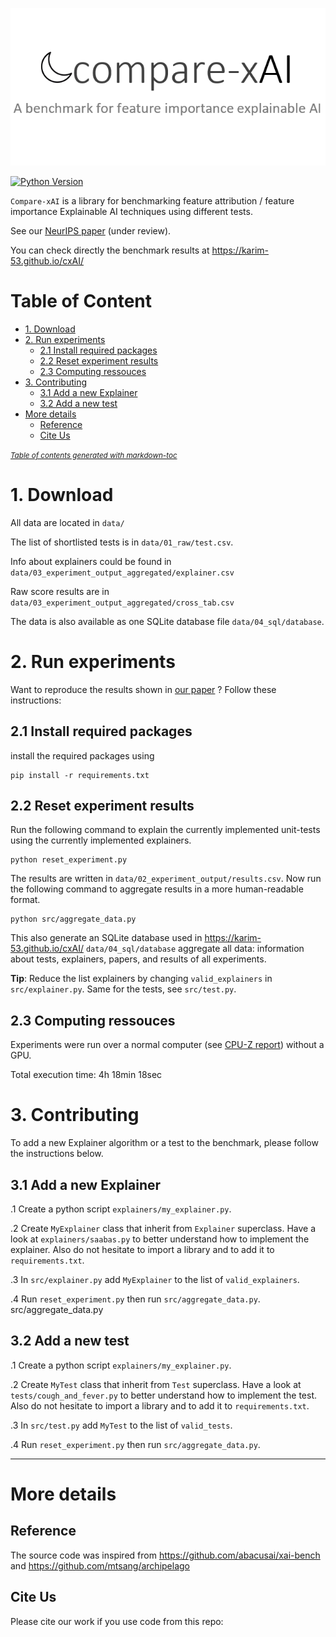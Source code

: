 <p align="center"><img src="img/banner/banner.png"  /></p>

[![Python Version](https://img.shields.io/badge/python-v3.8.3-blue)]()


`Compare-xAI` is a library for benchmarking feature attribution / feature importance Explainable AI techniques using different tests. 

See our [NeurIPS paper][arxiv] (under review).

You can check directly the benchmark results at https://karim-53.github.io/cxAI/


# Table of Content

- [1. Download](#1-download)
- [2. Run experiments](#2-run-experiments)
  * [2.1 Install required packages](#21-install-required-packages)
  * [2.2 Reset experiment results](#22-reset-experiment-results)
  * [2.3 Computing ressouces](#23-computing-ressouces)
- [3. Contributing](#3-contributing)
  * [3.1 Add a new Explainer](#31-add-a-new-explainer)
  * [3.2 Add a new test](#32-add-a-new-unit-test)
- [More details](#more-details)
  * [Reference](#reference)
  * [Cite Us](#cite-us)

<small><i><a href='http://ecotrust-canada.github.io/markdown-toc/'>Table of contents generated with markdown-toc</a></i></small>


[//]: # (<p align="center"><img src="img/overview_figure.svg" width=700 /></p>)

# 1. Download
All data are located in `data/`

The list of shortlisted tests is in `data/01_raw/test.csv`.

Info about explainers could be found in `data/03_experiment_output_aggregated/explainer.csv`

Raw score results are in `data/03_experiment_output_aggregated/cross_tab.csv`

The data is also available as one SQLite database file `data/04_sql/database`.

# 2. Run experiments
Want to reproduce the results shown in [our paper][arxiv] ? Follow these instructions:
## 2.1 Install required packages

[//]: # (There is no specific requirements listed in `requirements.txt` you can run only a few tests and a few Explainer with a small set of packages. So just install what is needed on the go :&#41; )
[//]: # (`requirements.txt` contains a good start)
install the required packages using
```
pip install -r requirements.txt
```

## 2.2 Reset experiment results

Run the following command to explain the currently implemented unit-tests using the currently implemented explainers.

```
python reset_experiment.py
```
The results are written in `data/02_experiment_output/results.csv`.
Now run the following command to aggregate results in a more human-readable format.
```
python src/aggregate_data.py
```
This also generate an SQLite database used in https://karim-53.github.io/cxAI/
`data/04_sql/database` aggregate all data: information about tests, explainers, papers, and results of all experiments.

**Tip**: Reduce the list explainers by changing `valid_explainers` in `src/explainer.py`. Same for the tests, see `src/test.py`.

## 2.3 Computing ressouces
Experiments were run over a normal computer (see [CPU-Z report](https://karim-53.github.io/cxai/CPU-Z.html)) without a GPU.

Total execution time: 4h 18min 18sec


# 3. Contributing
To add a new Explainer algorithm or a test to the benchmark, please follow the instructions below.

## 3.1 Add a new Explainer

.1 Create a python script `explainers/my_explainer.py`.

.2 Create `MyExplainer` class that inherit from `Explainer` superclass. Have a look at `explainers/saabas.py` to better understand how to implement the explainer. Also do not hesitate to import a library and to add it to `requirements.txt`. 

.3 In `src/explainer.py` add `MyExplainer` to the list of `valid_explainers`.

.4 Run `reset_experiment.py` then run `src/aggregate_data.py`.
src/aggregate_data.py

## 3.2 Add a new test

.1 Create a python script `explainers/my_explainer.py`.

.2 Create `MyTest` class that inherit from `Test` superclass. Have a look at `tests/cough_and_fever.py` to better understand how to implement the test. Also do not hesitate to import a library and to add it to `requirements.txt`. 

.3 In `src/test.py` add `MyTest` to the list of `valid_tests`.

.4 Run `reset_experiment.py` then run `src/aggregate_data.py`.


---

# More details

## Reference
The source code was inspired from https://github.com/abacusai/xai-bench and https://github.com/mtsang/archipelago
## Cite Us

Please cite our work if you use code from this repo:

```bibtex
 
```
[arxiv]: http://arxiv.org
